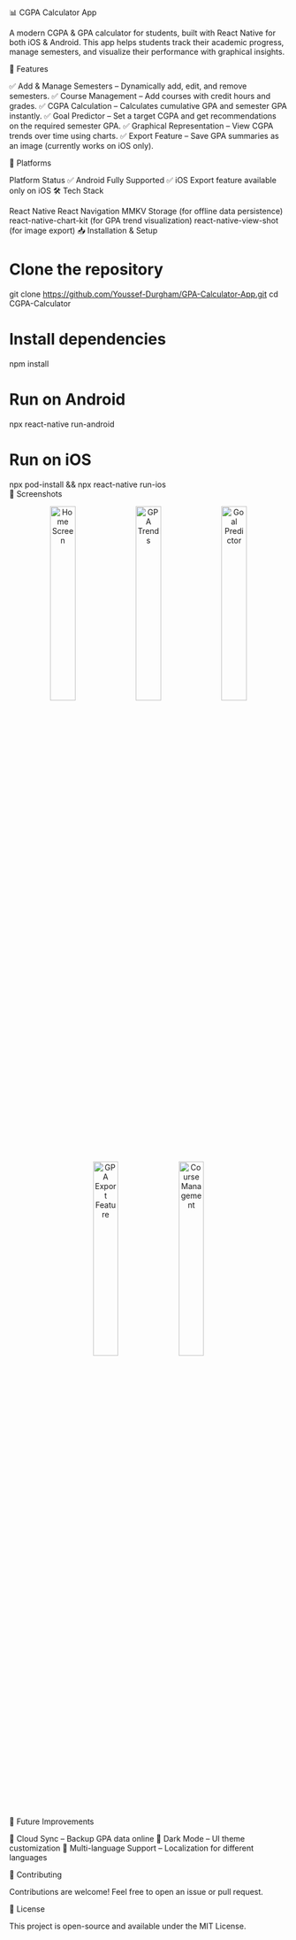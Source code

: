 📊 CGPA Calculator App

A modern CGPA & GPA calculator for students, built with React Native for both iOS & Android. This app helps students track their academic progress, manage semesters, and visualize their performance with graphical insights.

🚀 Features

✅ Add & Manage Semesters – Dynamically add, edit, and remove semesters.
✅ Course Management – Add courses with credit hours and grades.
✅ CGPA Calculation – Calculates cumulative GPA and semester GPA instantly.
✅ Goal Predictor – Set a target CGPA and get recommendations on the required semester GPA.
✅ Graphical Representation – View CGPA trends over time using charts.
✅ Export Feature – Save GPA summaries as an image (currently works on iOS only).

📱 Platforms

Platform	Status
✅ Android	Fully Supported
✅ iOS	Export feature available only on iOS
🛠️ Tech Stack

React Native
React Navigation
MMKV Storage (for offline data persistence)
react-native-chart-kit (for GPA trend visualization)
react-native-view-shot (for image export)
📥 Installation & Setup

# Clone the repository
git clone https://github.com/Youssef-Durgham/GPA-Calculator-App.git
cd CGPA-Calculator

# Install dependencies
npm install  

# Run on Android
npx react-native run-android  

# Run on iOS
npx pod-install && npx react-native run-ios  
📸 Screenshots

<p align="center"> <img src="https://github.com/user-attachments/assets/fbdaeabb-2bf3-4f5f-8772-180c9dacdb5f" width="30%" alt="Home Screen"> <img src="https://github.com/user-attachments/assets/abec6481-5eae-4150-9109-b40e2324c788" width="30%" alt="GPA Trends"> <img src="https://github.com/user-attachments/assets/da9c6bcc-481d-400f-b2ff-6888bfb858db" width="30%" alt="Goal Predictor"> </p> <p align="center"> <img src="https://github.com/user-attachments/assets/016f7647-7caa-49ae-8b0a-59c2958ac3d9" width="30%" alt="GPA Export Feature"> <img src="https://github.com/user-attachments/assets/256cf668-9100-4b44-b5b4-61b7043df84b" width="30%" alt="Course Management"> </p>
📌 Future Improvements

🔹 Cloud Sync – Backup GPA data online
🔹 Dark Mode – UI theme customization
🔹 Multi-language Support – Localization for different languages

🤝 Contributing

Contributions are welcome! Feel free to open an issue or pull request.

📜 License

This project is open-source and available under the MIT License.

